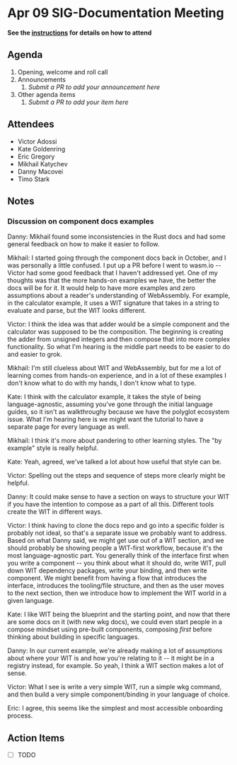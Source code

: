 # Apr 09 SIG-Documentation Meeting

**See the [instructions](../README.md) for details on how to attend**

## Agenda

1. Opening, welcome and roll call
1. Announcements
    1. _Submit a PR to add your announcement here_
1. Other agenda items
    1. _Submit a PR to add your item here_

## Attendees

* Victor Adossi
* Kate Goldenring
* Eric Gregory
* Mikhail Katychev
* Danny Macovei
* Timo Stark

## Notes

### Discussion on component docs examples

Danny: Mikhail found some inconsistencies in the Rust docs and had some general feedback on how to make it easier to follow.

Mikhail: I started going through the component docs back in October, and I was personally a little confused. I put up a PR before I went to wasm.io -- Victor had some good feedback that I haven't addressed yet. One of my thoughts was that the more hands-on examples we have, the better the docs will be for it. It would help to have more examples and zero assumptions about a reader's understanding of WebAssembly. For example, in the calculator example, it uses a WIT signature that takes in a string to evaluate and parse, but the WIT looks different. 

Victor: I think the idea was that adder would be a simple component and the calculator was supposed to be the composition. The beginning is creating the adder from unsigned integers and then compose that into more complex functionality. So what I'm hearing is the middle part needs to be easier to do and easier to grok. 

Mikhail: I'm still clueless about WIT and WebAssembly, but for me a lot of learning comes from hands-on experience, and in a lot of these examples I don't know what to do with my hands, I don't know what to type.

Kate: I think with the calculator example, it takes the style of being language-agnostic, assuming you've gone through the initial language guides, so it isn't as walkthroughy because we have the polyglot ecosystem issue. What I'm hearing here is we might want the tutorial to have a separate page for every language as well.

Mikhail: I think it's more about pandering to other learning styles. The "by example" style is really helpful. 

Kate: Yeah, agreed, we've talked a lot about how useful that style can be. 

Victor: Spelling out the steps and sequence of steps more clearly might be helpful.

Danny: It could make sense to have a section on ways to structure your WIT if you have the intention to compose as a part of all this. Different tools create the WIT in different ways. 

Victor: I think having to clone the docs repo and go into a specific folder is probably not ideal, so that's a separate issue we probably want to address. Based on what Danny said, we might get use out of a WIT section, and we should probably be showing people a WIT-first workflow, because it's the most language-agnostic part. You generally think of the interface first when you write a component -- you think about what it should do, write WIT, pull down WIT dependency packages, write your binding, and then write component. We might benefit from having a flow that introduces the interface, introduces the tooling/file structure, and then as the user moves to the next section, then we introduce how to implement the WIT world in a given language.

Kate: I like WIT being the blueprint and the starting point, and now that there are some docs on it (with new wkg docs), we could even start people in a compose mindset using pre-built components, composing *first* before thinking about building in specific languages.

Danny: In our current example, we're already making a lot of assumptions about where your WIT is and how you're relating to it -- it might be in a registry instead, for example. So yeah, I think a WIT section makes a lot of sense.

Victor: What I see is write a very simple WIT, run a simple wkg command, and then build a very simple component/binding in your language of choice. 

Eric: I agree, this seems like the simplest and most accessible onboarding process.

## Action Items

* [ ] TODO
